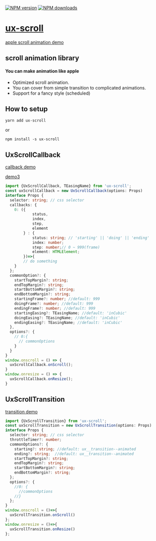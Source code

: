 [![NPM version](https://img.shields.io/npm/v/ux-scroll.svg?style=flat)](https://npmjs.org/package/ux-scroll)
[![NPM downloads](https://img.shields.io/npm/dm/ux-scroll.svg?style=flat)](https://npmjs.org/package/ux-scroll)

# [ux-scroll](http://github.com/uiwwsw/ux-scroll)

[apple scroll animation demo](https://codepen.io/uiwwsw/full/rNGqGgG)

## scroll animation library

#### You can make animation like apple

- Optimized scroll animation.
- You can cover from simple transition to complicated animations.
- Support for a fancy style (scheduled)

## How to setup

```
yarn add ux-scroll
```

or

```
npm install -s ux-scroll
```

## UxScrollCallback

[callback demo](https://codepen.io/uiwwsw/full/yLzxddR)

[demo3](https://codepen.io/uiwwsw/full/gOGmajd)

```typescript
import {UxScrollCallback, TEasingName} from 'ux-scroll';
const uxScrollCallback = new UxScrollCallback(options: Props)
interface Props {
  selector: string; // css selector
  callbacks: {
    0: ({
            status,
            index,
            step,
            element
        } : {
            status: string; // 'starting' || 'doing' || 'ending'
            index: number;
            step: number;// 0 ~ 999(frame)
            element: HTMLElement;
        })=>{
        // do something
    }
  };
  commonOption?: {
    startTopMargin?: string;
    endTopMargin?: string;
    startBottomMargin?: string;
    endBottomMargin?: string;
    startingFrame?: number; //default: 999
    doingFrame?: number; //default: 999
    endingFrame?: number; //default: 999
    startingEasing?: TEasingName; //default: 'inCubic'
    doingEasing?: TEasingName; //default: 'inCubic'
    endingEasing?: TEasingName; //default: 'inCubic'
  },
  options?: {
    // 0:{
      // commonOptions
    }
  }
}
window.onscroll = () => {
  uxScrollCallback.onScroll();
}
window.onresize = () => {
  uxScrollCallback.onResize();
}
```

## UxScrollTransition

[transition demo](https://codepen.io/uiwwsw/full/OJxoKWQ)

```typescript
import {UxScrollTransition} from 'ux-scroll';
const uxScrollTransition = new UxScrollTransition(options: Props)
interface Props {
  selector: string; // css selector
  throttleTimer?: number;
  commonOptions?: {
    starting?: string; //default: ux__transition--animated
    ending?: string;  //default: ux__transition--animated
    startTopMargin?: string;
    endTopMargin?: string;
    startBottomMargin?: string;
    endBottomMargin?: string;
  };
  options?: {
    //0: {
      //commonOptions
    //}
  };
}
window.onscroll = ()=>{
  uxScrollTransition.onScroll()
};
window.onresize = ()=>{
  uxScrollTransition.onResize()
};
```
